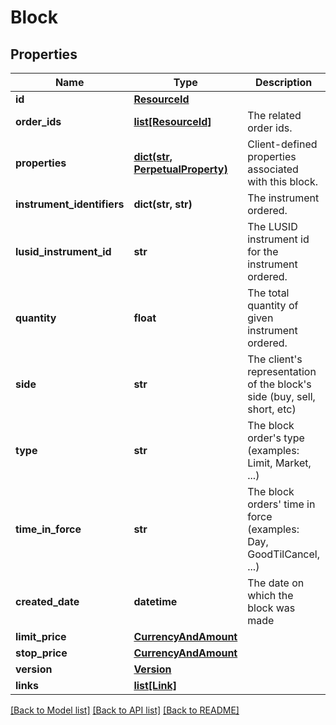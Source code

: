 # Block

## Properties
Name | Type | Description | Notes
------------ | ------------- | ------------- | -------------
**id** | [**ResourceId**](ResourceId.md) |  | 
**order_ids** | [**list[ResourceId]**](ResourceId.md) | The related order ids. | 
**properties** | [**dict(str, PerpetualProperty)**](PerpetualProperty.md) | Client-defined properties associated with this block. | [optional] 
**instrument_identifiers** | **dict(str, str)** | The instrument ordered. | 
**lusid_instrument_id** | **str** | The LUSID instrument id for the instrument ordered. | 
**quantity** | **float** | The total quantity of given instrument ordered. | 
**side** | **str** | The client&#39;s representation of the block&#39;s side (buy, sell, short, etc) | 
**type** | **str** | The block order&#39;s type (examples: Limit, Market, ...) | 
**time_in_force** | **str** | The block orders&#39; time in force (examples: Day, GoodTilCancel, ...) | 
**created_date** | **datetime** | The date on which the block was made | 
**limit_price** | [**CurrencyAndAmount**](CurrencyAndAmount.md) |  | [optional] 
**stop_price** | [**CurrencyAndAmount**](CurrencyAndAmount.md) |  | [optional] 
**version** | [**Version**](Version.md) |  | [optional] 
**links** | [**list[Link]**](Link.md) |  | [optional] 

[[Back to Model list]](../README.md#documentation-for-models) [[Back to API list]](../README.md#documentation-for-api-endpoints) [[Back to README]](../README.md)


